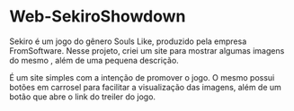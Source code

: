 # Web-SekiroShowdown
Sekiro é um jogo do gênero Souls Like, produzido pela empresa FromSoftware. Nesse projeto, criei um site para mostrar algumas imagens do mesmo , além de uma pequena descrição.

É um site simples com a intenção de promover o jogo. O mesmo possui botões em carrosel para facilitar a visualização das imagens, além de um botão que abre o link do treiler do jogo.
